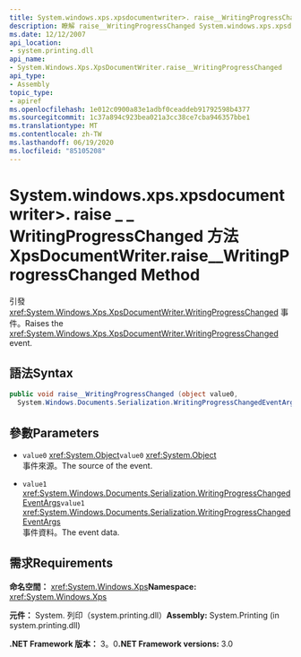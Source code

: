 ```yaml
---
title: System.windows.xps.xpsdocumentwriter>. raise__WritingProgressChanged 方法（System.web）
description: 瞭解 raise__WritingProgressChanged System.windows.xps.xpsdocumentwriter> 方法，它會在 .NET 中引發 XPS 檔的 WritingProgressChanged 事件。
ms.date: 12/12/2007
api_location:
- system.printing.dll
api_name:
- System.Windows.Xps.XpsDocumentWriter.raise__WritingProgressChanged
api_type:
- Assembly
topic_type:
- apiref
ms.openlocfilehash: 1e012c0900a83e1adbf0ceaddeb91792598b4377
ms.sourcegitcommit: 1c37a894c923bea021a3cc38ce7cba946357bbe1
ms.translationtype: MT
ms.contentlocale: zh-TW
ms.lasthandoff: 06/19/2020
ms.locfileid: "85105208"
---
```

# <a name="xpsdocumentwriterraise__writingprogresschanged-method"></a><span data-ttu-id="b6c10-103">System.windows.xps.xpsdocumentwriter>. raise \_ \_ WritingProgressChanged 方法</span><span class="sxs-lookup"><span data-stu-id="b6c10-103">XpsDocumentWriter.raise\_\_WritingProgressChanged Method</span></span>

<span data-ttu-id="b6c10-104">引發 <xref:System.Windows.Xps.XpsDocumentWriter.WritingProgressChanged> 事件。</span><span class="sxs-lookup"><span data-stu-id="b6c10-104">Raises the <xref:System.Windows.Xps.XpsDocumentWriter.WritingProgressChanged> event.</span></span>

## <a name="syntax"></a><span data-ttu-id="b6c10-105">語法</span><span class="sxs-lookup"><span data-stu-id="b6c10-105">Syntax</span></span>

```csharp
public void raise__WritingProgressChanged (object value0,
  System.Windows.Documents.Serialization.WritingProgressChangedEventArgs value1);
```

## <a name="parameters"></a><span data-ttu-id="b6c10-106">參數</span><span class="sxs-lookup"><span data-stu-id="b6c10-106">Parameters</span></span>

- <span data-ttu-id="b6c10-107">`value0` <xref:System.Object></span><span class="sxs-lookup"><span data-stu-id="b6c10-107">`value0` <xref:System.Object></span></span>  
  <span data-ttu-id="b6c10-108">事件來源。</span><span class="sxs-lookup"><span data-stu-id="b6c10-108">The source of the event.</span></span>

- <span data-ttu-id="b6c10-109">`value1`  <xref:System.Windows.Documents.Serialization.WritingProgressChangedEventArgs></span><span class="sxs-lookup"><span data-stu-id="b6c10-109">`value1`  <xref:System.Windows.Documents.Serialization.WritingProgressChangedEventArgs></span></span>  
  <span data-ttu-id="b6c10-110">事件資料。</span><span class="sxs-lookup"><span data-stu-id="b6c10-110">The event data.</span></span>
  
## <a name="requirements"></a><span data-ttu-id="b6c10-111">需求</span><span class="sxs-lookup"><span data-stu-id="b6c10-111">Requirements</span></span>

<span data-ttu-id="b6c10-112">**命名空間：** <xref:System.Windows.Xps></span><span class="sxs-lookup"><span data-stu-id="b6c10-112">**Namespace:** <xref:System.Windows.Xps></span></span>

<span data-ttu-id="b6c10-113">**元件：** System. 列印（system.printing.dll）</span><span class="sxs-lookup"><span data-stu-id="b6c10-113">**Assembly:** System.Printing (in system.printing.dll)</span></span>

<span data-ttu-id="b6c10-114">**.NET Framework 版本：** 3。0</span><span class="sxs-lookup"><span data-stu-id="b6c10-114">**.NET Framework versions:** 3.0</span></span>
